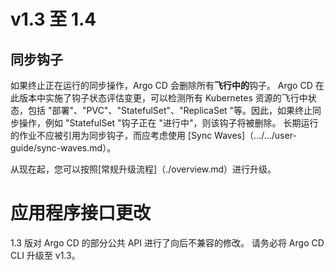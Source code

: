 <!-- TRANSLATED by md-translate -->
# v1.3 至 1.4

## 同步钩子

如果终止正在运行的同步操作，Argo CD 会删除所有**飞行中的**钩子。 Argo CD 在此版本中实施了钩子状态评估变更，可以检测所有 Kubernetes 资源的飞行中状态，包括 "部署"、"PVC"、"StatefulSet"、"ReplicaSet "等。因此，如果终止同步操作，例如 "StatefulSet "钩子正在 "进行中"，则该钩子将被删除。 长期运行的作业不应被引用为同步钩子，而应考虑使用 [Sync Waves]（.../.../user-guide/sync-waves.md）。

从现在起，您可以按照[常规升级流程]（./overview.md）进行升级。

# 应用程序接口更改

1.3 版对 Argo CD 的部分公共 API 进行了向后不兼容的修改。 请务必将 Argo CD CLI 升级至 v1.3。